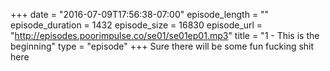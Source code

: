 +++
date = "2016-07-09T17:56:38-07:00"
episode_length = ""
episode_duration = 1432
episode_size = 16830
episode_url = "http://episodes.poorimpulse.co/se01/se01ep01.mp3"
title = "1 - This is the beginning"
type = "episode"
+++
Sure there will be some fun fucking shit here